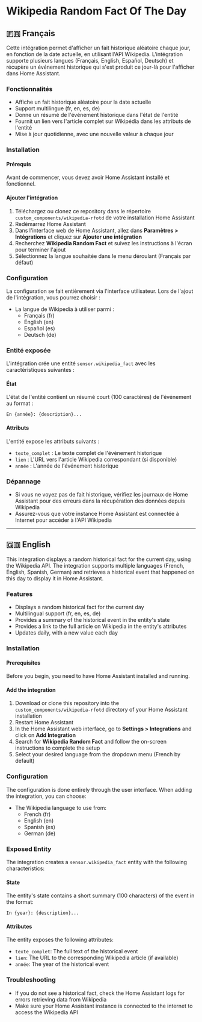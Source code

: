 # Wikipedia Random Fact Of The Day

## 🇫🇷 Français

Cette intégration permet d'afficher un fait historique aléatoire chaque jour, en fonction de la date actuelle, en utilisant l'API Wikipedia. L'intégration supporte plusieurs langues (Français, English, Español, Deutsch) et récupère un événement historique qui s'est produit ce jour-là pour l'afficher dans Home Assistant.

### Fonctionnalités

- Affiche un fait historique aléatoire pour la date actuelle
- Support multilingue (fr, en, es, de)
- Donne un résumé de l'événement historique dans l'état de l'entité
- Fournit un lien vers l'article complet sur Wikipédia dans les attributs de l'entité
- Mise à jour quotidienne, avec une nouvelle valeur à chaque jour

### Installation

#### Prérequis

Avant de commencer, vous devez avoir Home Assistant installé et fonctionnel.

#### Ajouter l'intégration

1. Téléchargez ou clonez ce repository dans le répertoire `custom_components/wikipedia-rfotd` de votre installation Home Assistant
2. Redémarrez Home Assistant
3. Dans l'interface web de Home Assistant, allez dans **Paramètres > Intégrations** et cliquez sur **Ajouter une intégration**
4. Recherchez **Wikipedia Random Fact** et suivez les instructions à l'écran pour terminer l'ajout
5. Sélectionnez la langue souhaitée dans le menu déroulant (Français par défaut)

### Configuration

La configuration se fait entièrement via l'interface utilisateur. Lors de l'ajout de l'intégration, vous pourrez choisir :
- La langue de Wikipedia à utiliser parmi :
  - Français (fr)
  - English (en)
  - Español (es)
  - Deutsch (de)

### Entité exposée

L'intégration crée une entité `sensor.wikipedia_fact` avec les caractéristiques suivantes :

#### État
L'état de l'entité contient un résumé court (100 caractères) de l'événement au format : 
```
En {année}: {description}...
```

#### Attributs
L'entité expose les attributs suivants :
- `texte_complet` : Le texte complet de l'événement historique
- `lien` : L'URL vers l'article Wikipedia correspondant (si disponible)
- `année` : L'année de l'événement historique

### Dépannage

- Si vous ne voyez pas de fait historique, vérifiez les journaux de Home Assistant pour des erreurs dans la récupération des données depuis Wikipedia
- Assurez-vous que votre instance Home Assistant est connectée à Internet pour accéder à l'API Wikipedia

---

## 🇬🇧 English

This integration displays a random historical fact for the current day, using the Wikipedia API. The integration supports multiple languages (French, English, Spanish, German) and retrieves a historical event that happened on this day to display it in Home Assistant.

### Features

- Displays a random historical fact for the current day
- Multilingual support (fr, en, es, de)
- Provides a summary of the historical event in the entity's state
- Provides a link to the full article on Wikipedia in the entity's attributes
- Updates daily, with a new value each day

### Installation

#### Prerequisites

Before you begin, you need to have Home Assistant installed and running.

#### Add the integration

1. Download or clone this repository into the `custom_components/wikipedia-rfotd` directory of your Home Assistant installation
2. Restart Home Assistant
3. In the Home Assistant web interface, go to **Settings > Integrations** and click on **Add Integration**
4. Search for **Wikipedia Random Fact** and follow the on-screen instructions to complete the setup
5. Select your desired language from the dropdown menu (French by default)

### Configuration

The configuration is done entirely through the user interface. When adding the integration, you can choose:
- The Wikipedia language to use from:
  - French (fr)
  - English (en)
  - Spanish (es)
  - German (de)

### Exposed Entity

The integration creates a `sensor.wikipedia_fact` entity with the following characteristics:

#### State
The entity's state contains a short summary (100 characters) of the event in the format:
```
In {year}: {description}...
```

#### Attributes
The entity exposes the following attributes:
- `texte_complet`: The full text of the historical event
- `lien`: The URL to the corresponding Wikipedia article (if available)
- `année`: The year of the historical event

### Troubleshooting

- If you do not see a historical fact, check the Home Assistant logs for errors retrieving data from Wikipedia
- Make sure your Home Assistant instance is connected to the internet to access the Wikipedia API
